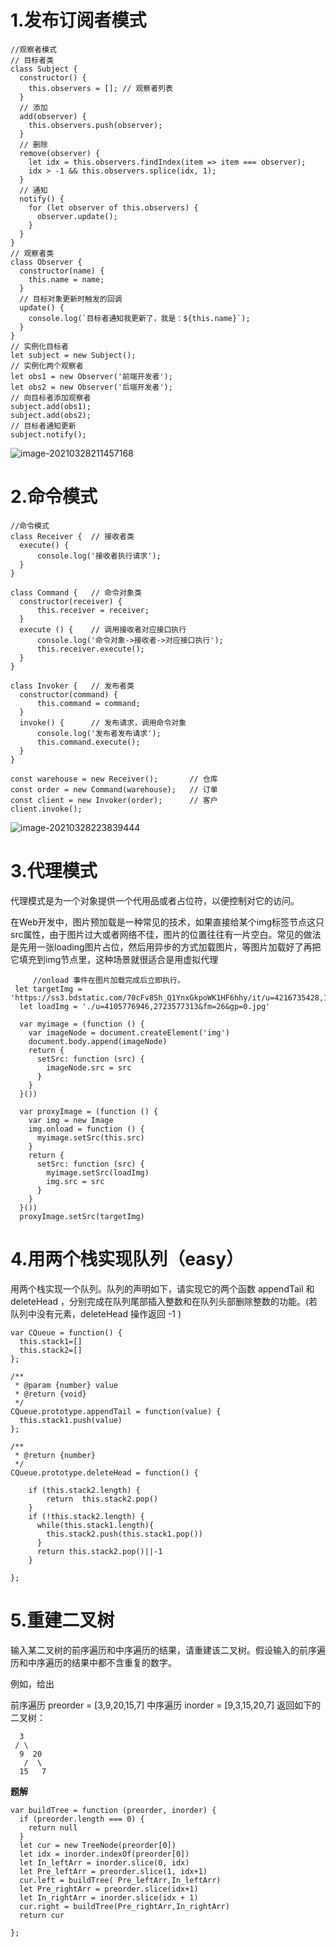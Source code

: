 # 1.发布订阅者模式

```
//观察者模式
// 目标者类
class Subject {
  constructor() {
    this.observers = []; // 观察者列表
  }
  // 添加
  add(observer) {
    this.observers.push(observer);
  }
  // 删除
  remove(observer) {
    let idx = this.observers.findIndex(item => item === observer);
    idx > -1 && this.observers.splice(idx, 1);
  }
  // 通知
  notify() {
    for (let observer of this.observers) {
      observer.update();
    }
  }
}
// 观察者类
class Observer {
  constructor(name) {
    this.name = name;
  }
  // 目标对象更新时触发的回调
  update() {
    console.log(`目标者通知我更新了，我是：${this.name}`);
  }
}
// 实例化目标者
let subject = new Subject();
// 实例化两个观察者
let obs1 = new Observer('前端开发者');
let obs2 = new Observer('后端开发者');
// 向目标者添加观察者
subject.add(obs1);
subject.add(obs2);
// 目标者通知更新
subject.notify();
```

![image-20210328211457168](https://gitee.com/szuwaterbrother/typora-pic-bed/raw/master/image-20210328211457168.png)

# 2.命令模式

```
//命令模式
class Receiver {  // 接收者类
  execute() {
      console.log('接收者执行请求');
  }
}

class Command {   // 命令对象类
  constructor(receiver) {
      this.receiver = receiver;
  }
  execute () {    // 调用接收者对应接口执行
      console.log('命令对象->接收者->对应接口执行');
      this.receiver.execute();
  }
}

class Invoker {   // 发布者类
  constructor(command) {
      this.command = command;
  }
  invoke() {      // 发布请求，调用命令对象
      console.log('发布者发布请求');
      this.command.execute();
  }
}

const warehouse = new Receiver();       // 仓库
const order = new Command(warehouse);   // 订单
const client = new Invoker(order);      // 客户
client.invoke();
```

![image-20210328223839444](https://gitee.com/szuwaterbrother/typora-pic-bed/raw/master/image-20210328223839444.png)

# 3.代理模式

代理模式是为一个对象提供一个代用品或者占位符，以便控制对它的访问。

在Web开发中，图片预加载是一种常见的技术，如果直接给某个img标签节点这只src属性，由于图片过大或者网络不佳，图片的位置往往有一片空白。常见的做法是先用一张loading图片占位，然后用异步的方式加载图片，等图片加载好了再把它填充到img节点里，这种场景就很适合是用虚拟代理

```
  	 //onload 事件在图片加载完成后立即执行。
 let targetImg = 'https://ss3.bdstatic.com/70cFv8Sh_Q1YnxGkpoWK1HF6hhy/it/u=4216735428,1883514397&fm=26&gp=0.jpg'
  let loadImg = './u=4105776946,2723577313&fm=26&gp=0.jpg'
  
  var myimage = (function () {
    var imageNode = document.createElement('img')
    document.body.append(imageNode)
    return {
      setSrc: function (src) {
        imageNode.src = src
      }
    }
  }())

  var proxyImage = (function () {
    var img = new Image
    img.onload = function () {
      myimage.setSrc(this.src)
    }
    return {
      setSrc: function (src) {
        myimage.setSrc(loadImg)
        img.src = src
      }
    }
  }())
  proxyImage.setSrc(targetImg)
```

# 4.用两个栈实现队列（easy）

用两个栈实现一个队列。队列的声明如下，请实现它的两个函数 appendTail 和 deleteHead ，分别完成在队列尾部插入整数和在队列头部删除整数的功能。(若队列中没有元素，deleteHead 操作返回 -1 )

```
var CQueue = function() {
  this.stack1=[]
  this.stack2=[]
};

/** 
 * @param {number} value
 * @return {void}
 */
CQueue.prototype.appendTail = function(value) {
  this.stack1.push(value)
};

/**
 * @return {number}
 */
CQueue.prototype.deleteHead = function() {
  
    if (this.stack2.length) {
        return  this.stack2.pop()
    }
    if (!this.stack2.length) {
      while(this.stack1.length){
        this.stack2.push(this.stack1.pop())
      }
      return this.stack2.pop()||-1
    }

};
```

# 5.重建二叉树



输入某二叉树的前序遍历和中序遍历的结果，请重建该二叉树。假设输入的前序遍历和中序遍历的结果中都不含重复的数字。

 例如，给出

前序遍历 preorder = [3,9,20,15,7]
中序遍历 inorder = [9,3,15,20,7]
返回如下的二叉树：

      3
     / \
      9  20
       /  \
      15   7
 **题解**

```
var buildTree = function (preorder, inorder) {
  if (preorder.length === 0) {
    return null
  }
  let cur = new TreeNode(preorder[0])
  let idx = inorder.indexOf(preorder[0])
  let In_leftArr = inorder.slice(0, idx)
  let Pre_leftArr = preorder.slice(1, idx+1)
  cur.left = buildTree( Pre_leftArr,In_leftArr)
  let Pre_rightArr = preorder.slice(idx+1)
  let In_rightArr = inorder.slice(idx + 1)
  cur.right = buildTree(Pre_rightArr,In_rightArr)
  return cur

};
```

